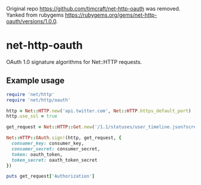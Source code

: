 Original repo https://github.com/timcraft/net-http-oauth was removed.
Yanked from rubygems https://rubygems.org/gems/net-http-oauth/versions/1.0.0.

net-http-oauth
==============


OAuth 1.0 signature algorithms for Net::HTTP requests.


Example usage
-------------

```ruby
require 'net/http'
require 'net/http/oauth'

http = Net::HTTP.new('api.twitter.com', Net::HTTP.https_default_port)
http.use_ssl = true

get_request = Net::HTTP::Get.new('/1.1/statuses/user_timeline.json?screen_name=screen_name')

Net::HTTP::OAuth.sign!(http, get_request, {
  consumer_key: consumer_key,
  consumer_secret: consumer_secret,
  token: oauth_token,
  token_secret: oauth_token_secret
})

puts get_request['Authorization']
```
